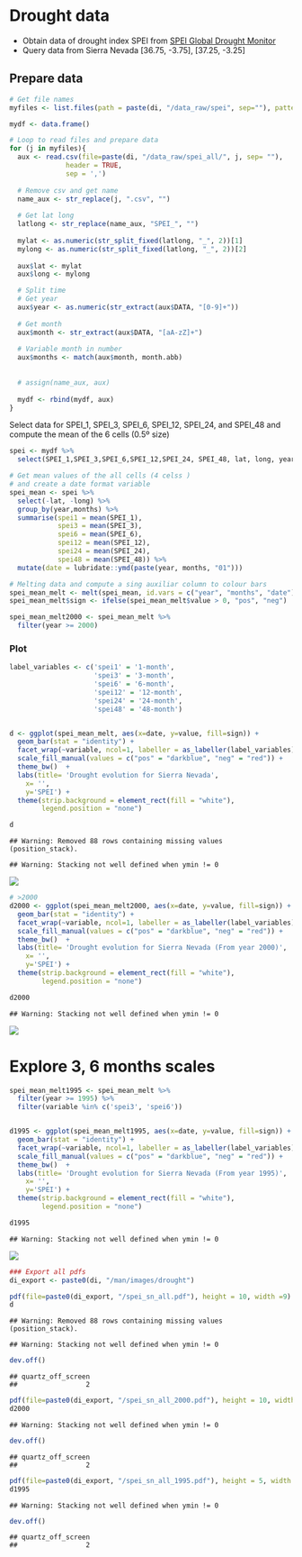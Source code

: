 Drought data
============

-   Obtain data of drought index SPEI from [SPEI Global Drought Monitor](http://sac.csic.es/spei/map/maps.html)
-   Query data from Sierra Nevada \[36.75, -3.75\], \[37.25, -3.25\]

Prepare data
------------

``` r
# Get file names
myfiles <- list.files(path = paste(di, "/data_raw/spei", sep=""), pattern = "\\.csv$")

mydf <- data.frame() 

# Loop to read files and prepare data
for (j in myfiles){ 
  aux <- read.csv(file=paste(di, "/data_raw/spei_all/", j, sep= ""),
              header = TRUE,
              sep = ',')
  
  # Remove csv and get name 
  name_aux <- str_replace(j, ".csv", "") 
  
  # Get lat long
  latlong <- str_replace(name_aux, "SPEI_", "")
  
  mylat <- as.numeric(str_split_fixed(latlong, "_", 2))[1]
  mylong <- as.numeric(str_split_fixed(latlong, "_", 2))[2]
  
  aux$lat <- mylat
  aux$long <- mylong 

  # Split time 
  # Get year 
  aux$year <- as.numeric(str_extract(aux$DATA, "[0-9]+"))
  
  # Get month 
  aux$month <- str_extract(aux$DATA, "[aA-zZ]+")
  
  # Variable month in number 
  aux$months <- match(aux$month, month.abb)
  
  
  # assign(name_aux, aux)
  
  mydf <- rbind(mydf, aux)
}
```

Select data for SPEI\_1, SPEI\_3, SPEI\_6, SPEI\_12, SPEI\_24, and SPEI\_48 and compute the mean of the 6 cells (0.5º size)

``` r
spei <- mydf %>% 
  select(SPEI_1,SPEI_3,SPEI_6,SPEI_12,SPEI_24, SPEI_48, lat, long, year, months) 

# Get mean values of the all cells (4 celss ) 
# and create a date format variable 
spei_mean <- spei %>% 
  select(-lat, -long) %>% 
  group_by(year,months) %>% 
  summarise(spei1 = mean(SPEI_1),
            spei3 = mean(SPEI_3),
            spei6 = mean(SPEI_6),
            spei12 = mean(SPEI_12),
            spei24 = mean(SPEI_24),
            spei48 = mean(SPEI_48)) %>%
  mutate(date = lubridate::ymd(paste(year, months, "01"))) 

# Melting data and compute a sing auxiliar column to colour bars 
spei_mean_melt <- melt(spei_mean, id.vars = c("year", "months", "date"))
spei_mean_melt$sign <- ifelse(spei_mean_melt$value > 0, "pos", "neg")

spei_mean_melt2000 <- spei_mean_melt %>% 
  filter(year >= 2000)
```

### Plot

``` r
label_variables <- c('spei1' = '1-month',
                     'spei3' = '3-month',
                     'spei6' = '6-month',
                     'spei12' = '12-month',
                     'spei24' = '24-month',
                     'spei48' = '48-month')


d <- ggplot(spei_mean_melt, aes(x=date, y=value, fill=sign)) +  
  geom_bar(stat = "identity") + 
  facet_wrap(~variable, ncol=1, labeller = as_labeller(label_variables)) + 
  scale_fill_manual(values = c("pos" = "darkblue", "neg" = "red")) +
  theme_bw()  + 
  labs(title= 'Drought evolution for Sierra Nevada',
    x= '',
    y='SPEI') +
  theme(strip.background = element_rect(fill = "white"),
        legend.position = "none") 

d
```

    ## Warning: Removed 88 rows containing missing values (position_stack).

    ## Warning: Stacking not well defined when ymin != 0

![](explore_drought_spei_regional_files/figure-markdown_github/unnamed-chunk-3-1.png)

``` r
# >2000
d2000 <- ggplot(spei_mean_melt2000, aes(x=date, y=value, fill=sign)) +  
  geom_bar(stat = "identity") + 
  facet_wrap(~variable, ncol=1, labeller = as_labeller(label_variables)) + 
  scale_fill_manual(values = c("pos" = "darkblue", "neg" = "red")) +
  theme_bw()  + 
  labs(title= 'Drought evolution for Sierra Nevada (From year 2000)',
    x= '',
    y='SPEI') +
  theme(strip.background = element_rect(fill = "white"),
        legend.position = "none") 

d2000
```

    ## Warning: Stacking not well defined when ymin != 0

![](explore_drought_spei_regional_files/figure-markdown_github/unnamed-chunk-3-2.png)

Explore 3, 6 months scales
==========================

``` r
spei_mean_melt1995 <- spei_mean_melt %>% 
  filter(year >= 1995) %>%
  filter(variable %in% c('spei3', 'spei6'))


d1995 <- ggplot(spei_mean_melt1995, aes(x=date, y=value, fill=sign)) +  
  geom_bar(stat = "identity") + 
  facet_wrap(~variable, ncol=1, labeller = as_labeller(label_variables)) + 
  scale_fill_manual(values = c("pos" = "darkblue", "neg" = "red")) +
  theme_bw()  + 
  labs(title= 'Drought evolution for Sierra Nevada (From year 1995)',
    x= '',
    y='SPEI') +
  theme(strip.background = element_rect(fill = "white"),
        legend.position = "none") 

d1995 
```

    ## Warning: Stacking not well defined when ymin != 0

![](explore_drought_spei_regional_files/figure-markdown_github/unnamed-chunk-4-1.png)

``` r
### Export all pdfs
di_export <- paste0(di, "/man/images/drought") 

pdf(file=paste0(di_export, "/spei_sn_all.pdf"), height = 10, width =9)
d 
```

    ## Warning: Removed 88 rows containing missing values (position_stack).

    ## Warning: Stacking not well defined when ymin != 0

``` r
dev.off() 
```

    ## quartz_off_screen 
    ##                 2

``` r
pdf(file=paste0(di_export, "/spei_sn_all_2000.pdf"), height = 10, width =9)
d2000
```

    ## Warning: Stacking not well defined when ymin != 0

``` r
dev.off()
```

    ## quartz_off_screen 
    ##                 2

``` r
pdf(file=paste0(di_export, "/spei_sn_all_1995.pdf"), height = 5, width =9)
d1995
```

    ## Warning: Stacking not well defined when ymin != 0

``` r
dev.off()
```

    ## quartz_off_screen 
    ##                 2

